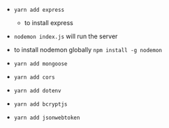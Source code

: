 - `yarn add express`
    - to install express
- `nodemon index.js` will run the server
- to install nodemon globally `npm install -g nodemon`

- `yarn add mongoose`
- `yarn add cors`
- `yarn add dotenv`
- `yarn add bcryptjs`
- `yarn add jsonwebtoken`